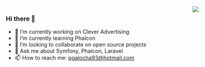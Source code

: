 <img align="right" src="https://github-readme-stats.vercel.app/api?username=pgalocha&show_icons=true&icon_color=0366d6&text_color=24292e&bg_color=ffffff&hide_title=true" />

### Hi there 👋

- 🔭 I’m currently working on Clever Advertising
- 🌱 I’m currently learning Phalcon
- 👯 I’m looking to collaborate on open source projects
- 💬 Ask me about Symfony, Phalcon, Laravel
- 📫 How to reach me: pgalocha93@hotmail.com

<!--
**pgalocha/pgalocha** is a ✨ _special_ ✨ repository because its `README.md` (this file) appears on your GitHub profile.

Here are some ideas to get you started:

- 🔭 I’m currently working on ...
- 🌱 I’m currently learning ...
- 👯 I’m looking to collaborate on ...
- 🤔 I’m looking for help with ...
- 💬 Ask me about ...
- 📫 How to reach me: ...
- 😄 Pronouns: ...
- ⚡ Fun fact: ...
-->
